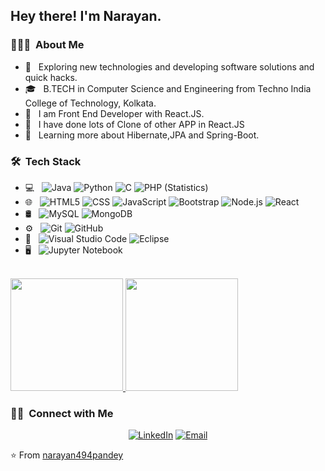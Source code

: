 

<h2> Hey there! I'm Narayan.</h2>

<h3> 👨🏻‍💻 &nbsp;About Me </h3>

- 🤔 &nbsp; Exploring new technologies and developing software solutions and quick hacks.
- 🎓 &nbsp; B.TECH in Computer Science and Engineering from Techno India College of Technology, Kolkata.
- 💼 &nbsp; I am Front End Developer with React.JS.
- 💼 &nbsp; I have done lots of Clone of other APP in React.JS 
- 🌱 &nbsp; Learning more about Hibernate,JPA and Spring-Boot.


<h3> 🛠 &nbsp;Tech Stack</h3>

- 💻 &nbsp;
  ![Java](https://img.shields.io/badge/-Java-333333?style=flat&logo=Java&logoColor=007396)
  ![Python](https://img.shields.io/badge/-Python-333333?style=flat&logo=python)
  ![C](https://img.shields.io/badge/-C-333333?style=flat&logo=C%2B%2B&logoColor=00599C)
  ![PHP (Statistics)](https://img.shields.io/badge/-PHP-333333?style=flat&logo=PHP&logoColor=276DC3)
- 🌐 &nbsp;
  ![HTML5](https://img.shields.io/badge/-HTML5-333333?style=flat&logo=HTML5)
  ![CSS](https://img.shields.io/badge/-CSS-333333?style=flat&logo=CSS3&logoColor=1572B6)
  ![JavaScript](https://img.shields.io/badge/-JavaScript-333333?style=flat&logo=javascript)
  ![Bootstrap](https://img.shields.io/badge/-Bootstrap-333333?style=flat&logo=bootstrap&logoColor=563D7C)
  ![Node.js](https://img.shields.io/badge/-Node.js-333333?style=flat&logo=node.js)
  ![React](https://img.shields.io/badge/-React-333333?style=flat&logo=react)
- 🛢 &nbsp;
  ![MySQL](https://img.shields.io/badge/-MySQL-333333?style=flat&logo=mysql)
  ![MongoDB](https://img.shields.io/badge/-MongoDB-333333?style=flat&logo=mongodb)
- ⚙️ &nbsp;
  ![Git](https://img.shields.io/badge/-Git-333333?style=flat&logo=git)
  ![GitHub](https://img.shields.io/badge/-GitHub-333333?style=flat&logo=github)
- 🔧 &nbsp;
  ![Visual Studio Code](https://img.shields.io/badge/-Visual%20Studio%20Code-333333?style=flat&logo=visual-studio-code&logoColor=007ACC)
  ![Eclipse](https://img.shields.io/badge/-Eclipse-333333?style=flat&logo=eclipse-ide&logoColor=2C2255)
- 🖥 &nbsp;
  ![Jupyter Notebook](https://img.shields.io/badge/-Jupyter%20Notebook-333333?style=flat&logo=Jupyter-Notebook&logoColor=007ACC)
<br/>

<a href="https://github.com/narayan494pandey">
  <img height="180em" src="https://github-readme-stats.vercel.app/api?username=narayan494pandey&theme=buefy&show_icons=true" />
  <img height="180em" src="https://github-readme-stats.vercel.app/api/top-langs/?username=narayan494pandey&theme=buefy&layout=compact" />
</a>

<br/>

<h3> 🤝🏻 &nbsp;Connect with Me </h3>

<p align="center">
<a href="https://www.linkedin.com/in/narayan-pandey-534771168/"><img alt="LinkedIn" src="https://img.shields.io/badge/LinkedIn-Narayan%20Pandey-blue?style=flat-square&logo=linkedin"></a>
<a href="mailto:npandey722@gmail.com"><img alt="Email" src="https://img.shields.io/badge/Email-npandey722@gmail.com-blue?style=flat-square&logo=gmail"></a>
</p>

⭐️ From [narayan494pandey](https://github.com/narayan494pandey)
